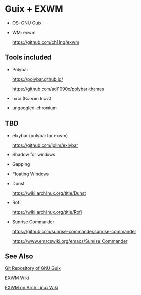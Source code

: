 # Guix + EXWM

* OS: GNU Guix

* WM: exwm

  https://github.com/ch11ng/exwm

## Tools included

* Polybar

  https://polybar.github.io/
  
  https://github.com/adi1090x/polybar-themes
  
* nabi (Korean Input)

* ungoogled-chromium

## TBD

* elxybar (polybar for exwm)

  https://github.com/jollm/exlybar
  
* Shadow for windows

* Gapping

* Floating Windows

* Dunst

  https://wiki.archlinux.org/title/Dunst

* Rofi

  https://wiki.archlinux.org/title/Rofi
  
* Sunrise Commander

  https://github.com/sunrise-commander/sunrise-commander

  https://www.emacswiki.org/emacs/Sunrise_Commander

## See Also

[Git Repository of GNU Guix](https://git.savannah.gnu.org/cgit/guix.git/tree/gnu)

[EXWM Wiki](https://github.com/ch11ng/exwm/wiki)

[EXWM on Arch Linux Wiki](https://wiki.archlinux.org/title/EXWM)
